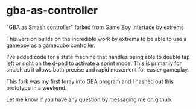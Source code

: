 # gba-as-controller
"GBA as Smash controller" forked from Game Boy Interface by extrems

This version builds on the incredible work by extrems to be able to use a gameboy as a gamecube controller.

I've added code for a state machine that handles being able to double tap left or right on the d-pad to activate a sprint mode.
This is primarily for smash as it allows both precise and rapid movement for easier gameplay.

This fork was my first foray into GBA program and I hashed out this prototype in a weekend.

Let me know if you have any question by messaging me on github.
